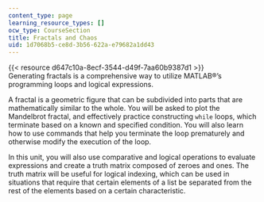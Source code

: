 ```yaml
---
content_type: page
learning_resource_types: []
ocw_type: CourseSection
title: Fractals and Chaos
uid: 1d7068b5-ce8d-3b56-622a-e79682a1dd43
---
```


{{< resource d647c10a-8ecf-3544-d49f-7aa60b9387d1 >}}  
Generating fractals is a comprehensive way to utilize MATLAB®’s programming loops and logical expressions.

A fractal is a geometric figure that can be subdivided into parts that are mathematically similar to the whole. You will be asked to plot the Mandelbrot fractal, and effectively practice constructing `while` loops, which terminate based on a known and specified condition. You will also learn how to use commands that help you terminate the loop prematurely and otherwise modify the execution of the loop.

In this unit, you will also use comparative and logical operations to evaluate expressions and create a truth matrix composed of zeroes and ones. The truth matrix will be useful for logical indexing, which can be used in situations that require that certain elements of a list be separated from the rest of the elements based on a certain characteristic.